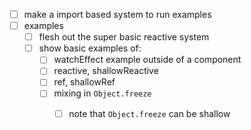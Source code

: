 
* [ ] make a import based system to run examples
* [ ] examples
    * [ ] flesh out the super basic reactive system
    * [ ] show basic examples of:
        * [ ] watchEffect example outside of a component
        * [ ] reactive, shallowReactive
        * [ ] ref, shallowRef
        * [ ] mixing in `Object.freeze`
            * [ ] note that `Object.freeze` can be shallow

